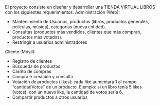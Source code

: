El proyecto consiste en diseñar y desarrollar una TIENDA VIRTUAL LIBROS con los siguientes requerimientos:
Administración (Web):

- Mantenimiento de Usuarios, productos (libros, productos generales, películas, música), categorías (nueva
entidad).
- Consultas (productos más vendidos, clientes que más compran, productos más votados).
- Restringir a usuarios administradores

Cliente (Móvil):

- Registro de clientes
- Búsqueda de productos
- Carrito de compras
- Compra-> creación y consulta
- Votación de productos (likes): cada like aumentará 1 al campo “cantidadVotos” de un producto. Ejemplo:
si un libro tenía 5 likes (votos), con un nuevo like, la cantidad de votos sería 6.
- Compartir productos a otros usuarios

